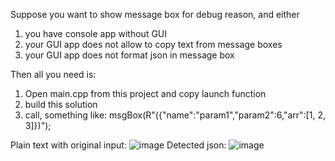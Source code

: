 Suppose you want to show message box for debug reason, and either
1) you have console app without GUI
2) your GUI app does not allow to copy text from message boxes
3) your GUI app does not format json in message box

Then all you need is:
1) Open main.cpp from this project and copy launch function
2) build  this solution
3) call, something like:
  msgBox(R"({"name":"param1","param2":6,"arr":[1, 2, 3]})");
  
Plain text with original input:
![image](https://user-images.githubusercontent.com/2953741/77858348-a401a780-720b-11ea-8a6f-61a9988a3fdc.png)
Detected json:
![image](https://user-images.githubusercontent.com/2953741/77858374-d4e1dc80-720b-11ea-9882-18aeff4c6532.png)
